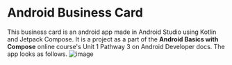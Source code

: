 <h1>Android Business Card</h1>

This business card is an android app made in Android Studio using Kotlin and Jetpack Compose. It is a project as a part of the <b>Android Basics with Compose</b> online course's Unit 1 Pathway 3 on Android Developer docs.
The app looks as follows.
![image](https://github.com/mherenow/Android-Business-Card/assets/120811365/8f7386da-e443-49e2-978c-b6088132c1b5)
